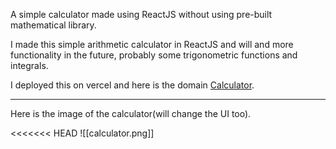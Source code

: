 A simple calculator made using ReactJS without using pre-built mathematical library.

I made this simple arithmetic calculator in ReactJS and will and more functionality in the future, probably some trigonometric functions and integrals.

I deployed this on vercel and here is the domain [Calculator](https://calculator-theta-beryl.vercel.app/).

---

Here is the image of the calculator(will change the UI too).

<<<<<<< HEAD
![[calculator.png]]
